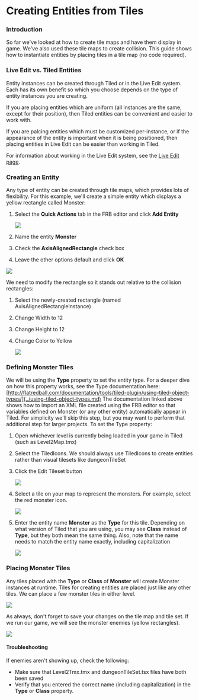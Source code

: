 # Creating Entities from Tiles

### Introduction

So far we've looked at how to create tile maps and have them display in game. We've also used these tile maps to create collision. This guide shows how to instantiate entities by placing tiles in a tile map (no code required).

### Live Edit vs. Tiled Entities

Entity instances can be created through Tiled or in the Live Edit system. Each has its own benefit so which you choose depends on the type of entity instances you are creating.

If you are placing entities which are uniform (all instances are the same, except for their position), then Tiled entities can be convenient and easier to work with.

If you are palcing entities which must be customized per-instance, or if the appearance of the entity is important when it is being positioned, then placing entities in Live Edit can be easier than working in Tiled.

For information about working in the Live Edit system, see the [Live Edit page](../../api/gluecontrol/).

### Creating an Entity

Any type of entity can be created through tile maps, which provides lots of flexibility. For this example, we'll create a simple entity which displays a yellow rectangle called Monster:

1.  Select the **Quick Actions** tab in the FRB editor and click **Add Entity**

    ![](../../media/2021-02-img\_603179247a2b1.png)
2. Name the entity **Monster**
3. Check the **AxisAlignedRectangle** check box
4. Leave the other options default and click **OK**

![](../../media/2021-02-img\_603179528d62a.png)

We need to modify the rectangle so it stands out relative to the collision rectangles:

1. Select the newly-created rectangle (named AxisAlignedRectangleInstance)
2. Change Width to 12
3. Change Height to 12
4.  Change Color to Yellow

    ![](../../media/2016-08-img\_57acd2692ad27.png)

###

### Defining Monster Tiles

We will be using the **Type** property to set the entity type. For a deeper dive on how this property works, see the Type documentation here: [http://flatredball.com/documentation/tools/tiled-plugin/using-tiled-object-types/](../using-tiled-object-types.md) The documentation linked above shows how to import an XML file created using the FRB editor so that variables defined on Monster (or any other entity) automatically appear in Tiled. For simplicity we'll skip this step, but you may want to perform that additional step for larger projects. To set the Type property:

1. Open whichever level is currently being loaded in your game in Tiled (such as Level2Map.tmx)
2. Select the TiledIcons. We should always use TiledIcons to create entities rather than visual tilesets like dungeonTileSet
3.  Click the Edit Tileset button

    ![](../../media/2021-02-img\_60317aed173f1.png)
4.  Select a tile on your map to represent the monsters. For example, select the red monster icon.

    ![](../../media/2021-02-img\_60317b4090261.png)
5.  Enter the entity name **Monster** as the **Type** for this tile. Depending on what version of Tiled that you are using, you may see **Class** instead of **Type**, but they both mean the same thing. Also, note that the name needs to match the entity name exactly, including capitalization

    ![](../../media/2021-02-img\_60317b80e081e.png)

### Placing Monster Tiles

Any tiles placed with the **Type** or **Class** of **Monster** will create Monster instances at runtime. Tiles for creating entities are placed just like any other tiles. We can place a few monster tiles in either level.

![](../../media/2021-02-img\_60317c045fefa.png)

As always, don't forget to save your changes on the tile map and tile set. If we run our game, we will see the monster enemies (yellow rectangles).

![](../../media/2021-02-img\_60317c757a487.png)

#### Troubleshooting

If enemies aren't showing up, check the following:

* Make sure that Level2Tmx.tmx and dungeonTileSet.tsx files have both been saved
* Verify that you entered the correct name (including capitalization) in the **Type** or **Class** property.
